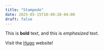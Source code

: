 ```yaml
---
title: "Stampede"
date: 2025-05-15T10:49:28-04:00
draft: false
---
```


This is **bold** text, and this is *emphasized* text.

Visit the [Hugo](https://gohugo.io) website!
